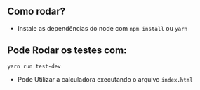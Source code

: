 ## Como rodar?

- Instale as dependências do node com `npm install` ou `yarn`

## Pode Rodar os testes com:

`yarn run test-dev`

- Pode Utilizar a calculadora executando o arquivo `index.html`
